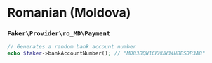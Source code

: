 # Romanian (Moldova)

### `Faker\Provider\ro_MD\Payment`

```php
// Generates a random bank account number
echo $faker->bankAccountNumber(); // "MD83BQW1CKMUW34HBESDP3A8"
```
